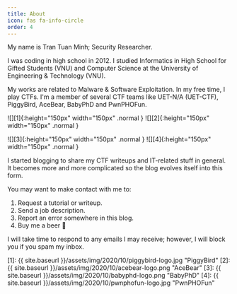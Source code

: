 ```yaml
---
title: About
icon: fas fa-info-circle
order: 4
---
```


My name is Tran Tuan Minh; Security Researcher.

I was coding in high school in 2012. I studied Informatics in High School for Gifted Students (VNU) and Computer Science at the University of Engineering & Technology (VNU).

My works are related to Malware & Software Exploitation. In my free time, I play CTFs. I'm a member of several CTF teams like UET-N/A (UET-CTF), PiggyBird, AceBear, BabyPhD and PwnPHOFun.

![][1]{:height="150px" width="150px" .normal } ![][2]{:height="150px" width="150px" .normal }

![][3]{:height="150px" width="150px" .normal } ![][4]{:height="150px" width="150px" .normal }

I started blogging to share my CTF writeups and IT-related stuff in general. It becomes more and more complicated so the blog evolves itself into this form.

You may want to make contact with me to:
1. Request a tutorial or writeup.
2. Send a job description.
3. Report an error somewhere in this blog.
4. Buy me a beer 🍺

I will take time to respond to any emails I may receive; however, I will block you if you spam my inbox.

[1]: {{ site.baseurl }}/assets/img/2020/10/piggybird-logo.jpg "PiggyBird"
[2]: {{ site.baseurl }}/assets/img/2020/10/acebear-logo.png "AceBear"
[3]: {{ site.baseurl }}/assets/img/2020/10/babyphd-logo.png "BabyPhD"
[4]: {{ site.baseurl }}/assets/img/2020/10/pwnphofun-logo.jpg "PwnPHOFun"